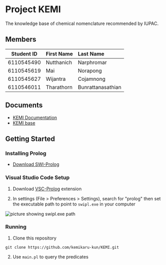 # Project KEMI

The knowledge base of chemical nomenclature recommended by IUPAC.

## Members

| Student ID | First Name | Last Name |
|:----------:|:-----------|:----------|
| 6110545490 | Nutthanich | Narphromar|
| 6110545619 | Mai        | Norapong  |
| 6110545627 | Wijantra   | Cojamnong | 
| 6110546011 | Tharathorn | Bunrattanasathian |

## Documents

- [KEMI Documentation](https://drive.google.com/open?id=1Ep3bHHW7OI1jzvwIjI8SIaa24Ib0zISa5FtAzOXnzQI)
- [KEMI base](https://drive.google.com/open?id=16mJLFHqhvV54c9LXUkrvfl9bqFn8sFCwwNG0PHH2EJw)

## Getting Started

### Installing Prolog

- [Download SWI-Prolog](https://www.swi-prolog.org/Download.html)

### Visual Studio Code Setup

1. Download [VSC-Prolog](https://marketplace.visualstudio.com/items?itemName=arthurwang.vsc-prolog) extension

2. In settings (File > Preferences > Settings), search for "prolog" then set the executable path to point to `swipl.exe` in your computer

![picture showing swipl.exe path](https://i.imgur.com/c7a1Iz0.png)

### Running

1. Clone this repository
```
git clone https://github.com/kemikaru-kun/KEMI.git
```

2. Use `main.pl` to query the predicates
